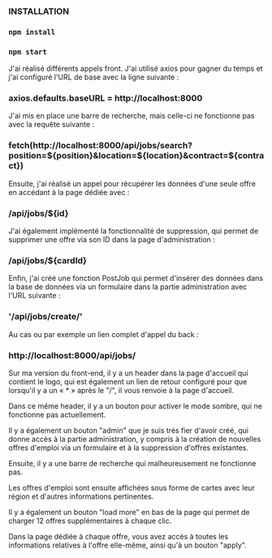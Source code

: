 ### INSTALLATION 


### `npm install`


### `npm start`

 J'ai réalisé différents appels front. J'ai utilisé axios pour gagner du temps et j'ai configuré l'URL de base avec la ligne suivante :

### axios.defaults.baseURL = http://localhost:8000

J'ai mis en place une barre de recherche, mais celle-ci ne fonctionne pas avec la requête suivante :

### fetch(http://localhost:8000/api/jobs/search?position=${position}&location=${location}&contract=${contract})

Ensuite, j'ai réalisé un appel pour récupérer les données d'une seule offre en accédant à la page dédiée avec :

### /api/jobs/${id}

J'ai également implémenté la fonctionnalité de suppression, qui permet de supprimer une offre via son ID dans la page d'administration :

### /api/jobs/${cardId}

Enfin, j'ai créé une fonction PostJob qui permet d'insérer des données dans la base de données via un formulaire dans la partie administration avec l'URL suivante :

### '/api/jobs/create/'

Au cas ou par exemple un lien complet d'appel du back : 

### http://localhost:8000/api/jobs/

Sur ma version du front-end, il y a un header dans la page d'accueil qui contient le logo, qui est également un lien de retour configuré pour que lorsqu'il y a un « * » après le "/", il vous renvoie à la page d'accueil.

Dans ce même header, il y a un bouton pour activer le mode sombre, qui ne fonctionne pas actuellement.

Il y a également un bouton "admin" que je suis très fier d'avoir créé, qui donne accès à la partie administration, y compris à la création de nouvelles offres d'emploi via un formulaire et à la suppression d'offres existantes.

Ensuite, il y a une barre de recherche qui malheureusement ne fonctionne pas.

Les offres d'emploi sont ensuite affichées sous forme de cartes avec leur région et d'autres informations pertinentes.

Il y a également un bouton "load more" en bas de la page qui permet de charger 12 offres supplémentaires à chaque clic.

Dans la page dédiée à chaque offre, vous avez accès à toutes les informations relatives à l'offre elle-même, ainsi qu'à un bouton "apply".
